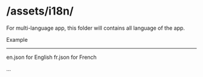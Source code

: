 /assets/i18n/
=============

For multi-language app, this folder will contains all language of the app.

Example
_______

en.json for English
fr.json for French

...